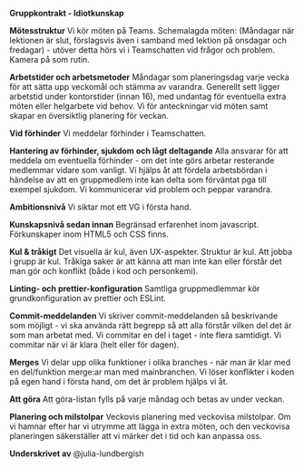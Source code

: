 **Gruppkontrakt - Idiotkunskap**

**Mötesstruktur**
Vi kör möten på Teams. Schemalagda möten: (Måndagar när lektionen är slut, förslagsvis även i samband med lektion på onsdagar och fredagar) - utöver detta hörs vi i Teamschatten vid frågor och problem. Kamera på som rutin. 

**Arbetstider och arbetsmetoder**
Måndagar som planeringsdag varje vecka för att sätta upp veckomål och stämma av varandra. Generellt sett ligger arbetstid under kontorstider (innan 16), med undantag för eventuella extra möten eller helgarbete vid behov. Vi för anteckningar vid möten samt skapar en översiktlig planering för veckan. 

**Vid förhinder**
Vi meddelar förhinder i Teamschatten. 

**Hantering av förhinder, sjukdom och lågt deltagande**
Alla ansvarar för att meddela om eventuella förhinder - om det inte görs arbetar resterande medlemmar vidare som vanligt. Vi hjälps åt att fördela arbetsbördan i händelse av att en gruppmedlem inte kan delta som förväntat pga till exempel sjukdom. Vi kommunicerar vid problem och peppar varandra. 

**Ambitionsnivå**
Vi siktar mot ett VG i första hand. 

**Kunskapsnivå sedan innan**
Begränsad erfarenhet inom javascript. Förkunskaper inom HTML5 och CSS finns. 

**Kul & tråkigt**
Det visuella är kul, även UX-aspekter. Struktur är kul. Att jobba i grupp är kul. Tråkiga saker är att känna att man inte kan eller förstår det man gör och konflikt (både i kod och personkemi).

**Linting- och prettier-konfiguration**
Samtliga gruppmedlemmar kör grundkonfiguration av prettier och ESLint. 

**Commit-meddelanden**
Vi skriver commit-meddelanden så beskrivande som möjligt - vi ska använda rätt begrepp så att alla förstår vilken del det är som man arbetat med. Vi commitar en del i taget - inte flera samtidigt. Vi commitar när vi är klara (helt eller för dagen). 

**Merges**
Vi delar upp olika funktioner i olika branches - när man är klar med en del/funktion merge:ar man med mainbranchen. Vi löser konflikter i koden på egen hand i första hand, om det är problem hjälps vi åt. 

**Att göra**
Att göra-listan fylls på varje måndag och betas av under veckan. 

**Planering och milstolpar**
Veckovis planering med veckovisa milstolpar. Om vi hamnar efter har vi utrymme att lägga in extra möten, och den veckovisa planeringen säkerställer att vi märker det i tid och kan anpassa oss.

**Underskrivet av**
@julia-lundbergish
